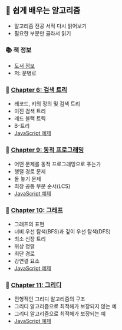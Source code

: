 ## 🚀 쉽게 배우는 알고리즘
- 알고리즘 전공 서적 다시 읽어보기
- 필요한 부분만 골라서 읽기

### 📚 책 정보
- [도서 정보](http://www.yes24.com/Product/Goods/58154784?OzSrank=1)
- 저: 문병로

### 🤔 [Chapter 6: 검색 트리](https://github.com/saseungmin/summary_of_technical_books/tree/main/summarize_books_in_markdown/%EC%89%BD%EA%B2%8C%20%EB%B0%B0%EC%9A%B0%EB%8A%94%20%EC%95%8C%EA%B3%A0%EB%A6%AC%EC%A6%98/Chapter%206)
- 레코드, 키의 정의 및 검색 트리
- 이진 검색 트리
- 레드 블랙 트릭
- B-트리
- [JavaScript 예제](https://github.com/saseungmin/daily_coding_dojo/issues/10)

### 🤔 [Chapter 9: 동적 프로그래밍](https://github.com/saseungmin/summary_of_technical_books/tree/main/summarize_books_in_markdown/%EC%89%BD%EA%B2%8C%20%EB%B0%B0%EC%9A%B0%EB%8A%94%20%EC%95%8C%EA%B3%A0%EB%A6%AC%EC%A6%98/Chapter%209)
- 어떤 문제를 동적 프로그래밍으로 푸는가
- 행렬 경로 문제
- 돌 놓기 문제
- 최장 공통 부분 순서(LCS)
- [JavaScript 예제](https://github.com/saseungmin/daily_coding_dojo/issues/7)

### 🤔 [Chapter 10: 그래프](https://github.com/saseungmin/summary_of_technical_books/tree/main/summarize_books_in_markdown/%EC%89%BD%EA%B2%8C%20%EB%B0%B0%EC%9A%B0%EB%8A%94%20%EC%95%8C%EA%B3%A0%EB%A6%AC%EC%A6%98/Chapter%2010)
- 그래프의 표현
- 너비 우선 탐색(BFS)과 깊이 우선 탐색(DFS)
- 최소 신장 트리
- 위상 정렬
- 최단 경로
- 강연결 요소
- [JavaScript 예제](https://github.com/saseungmin/daily_coding_dojo/issues/8)

### 🤔 [Chapter 11: 그리디](https://github.com/saseungmin/summary_of_technical_books/tree/main/summarize_books_in_markdown/%EC%89%BD%EA%B2%8C%20%EB%B0%B0%EC%9A%B0%EB%8A%94%20%EC%95%8C%EA%B3%A0%EB%A6%AC%EC%A6%98/Chapter%2011)
- 전형적인 그리디 알고리즘의 구조
- 그리디 알고리즘으로 최적해가 보장되지 않는 예
- 그리디 알고리즘으로 최적해가 보장되는 예
- [JavaScript 예제](https://github.com/saseungmin/daily_coding_dojo/issues/9)
